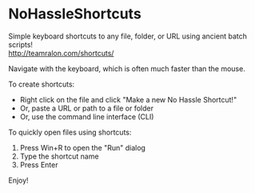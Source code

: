 # NoHassleShortcuts
Simple keyboard shortcuts to any file, folder, or URL using ancient batch scripts!<br />
http://teamralon.com/shortcuts/

Navigate with the keyboard, which is often much faster than the mouse.

To create shortcuts:
* Right click on the file and click "Make a new No Hassle Shortcut!"
* Or, paste a URL or path to a file or folder
* Or, use the command line interface (CLI)

To quickly open files using shortcuts:<br />
1) Press Win+R to open the "Run" dialog<br />
2) Type the shortcut name<br />
3) Press Enter<br />

Enjoy!
